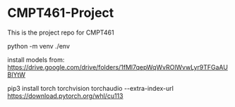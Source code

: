 # CMPT461-Project
This is the project repo for CMPT461

python -m venv ./env

install models from: https://drive.google.com/drive/folders/1fMl7qepWqWvROlWvwLyr9TFGaAUBIYtW


pip3 install torch torchvision torchaudio --extra-index-url https://download.pytorch.org/whl/cu113




